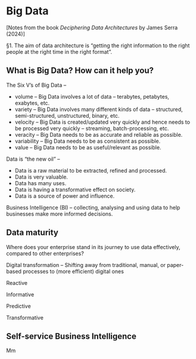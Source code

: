 # Big Data

[Notes from the book *Deciphering Data Architectures* by James Serra (2024)]

§1. The aim of data architecture is “getting the right information to the right people at the right time in the right format”.

## What is Big Data? How can it help you?

The Six V’s of Big Data –
- volume – Big Data involves a lot of data – terabytes, petabytes, exabytes, etc.
- variety – Big Data involves many different kinds of data – structured, semi-structured, unstructured, binary, etc.
- velocity – Big Data is created/updated very quickly and hence needs to be processed very quickly – streaming, batch-processing, etc.
- veracity – Big Data needs to be as accurate and reliable as possible.
- variability – Big Data needs to be as consistent as possible.
- value – Big Data needs to be as useful/relevant as possible.

Data is “the new oil” –
- Data is a raw material to be extracted, refined and processed.
- Data is very valuable.
- Data has many uses.
- Data is having a transformative effect on society.
- Data is a source of power and influence.

Business Intelligence (BI) – collecting, analysing and using data to help businesses make more informed decisions.

## Data maturity

Where does your enterprise stand in its journey to use data effectively, compared to other enterprises?

Digital transformation –
Shifting away from traditional, manual, or paper-based processes to (more efficient) digital ones


Reactive

Informative

Predictive

Transformative

## Self-service Business Intelligence

Mm
